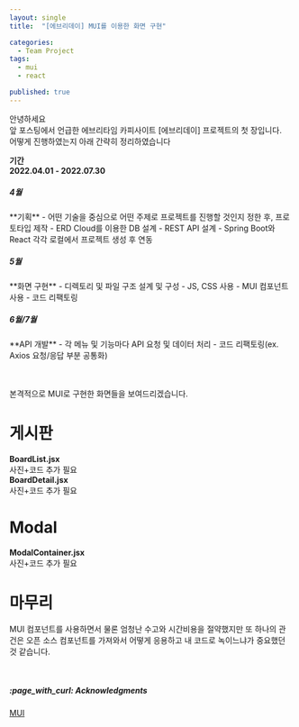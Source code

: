 ```yaml
---
layout: single
title:  "[에브리데이] MUI를 이용한 화면 구현"

categories:
  - Team Project
tags:
  - mui
  - react

published: true
---
```


안녕하세요
<br/>앞 포스팅에서 언급한 에브리타임 카피사이트 [에브리데이] 프로젝트의 첫 장입니다.
<br/>어떻게 진행하였는지 아래 간략히 정리하였습니다


**기간**
<br/>
**2022.04.01 - 2022.07.30**

<h5>4월</h5> 
**기획**
- 어떤 기술을 중심으로 어떤 주제로 프로젝트를 진행할 것인지 정한 후, 프로토타입 제작
- ERD Cloud를 이용한 DB 설계
- REST API 설계
- Spring Boot와 React 각각 로컬에서 프로젝트 생성 후 연동 
<h5>5월</h5>
**화면 구현**
- 디렉토리 및 파일 구조 설계 및 구성
- JS, CSS 사용
- MUI 컴포넌트 사용
- 코드 리팩토링
<h5>6월/7월</h5>
**API 개발**
- 각 메뉴 및 기능마다 API 요청 및 데이터 처리
- 코드 리팩토링(ex. Axios 요청/응답 부분 공통화)

<br/><br/>
본격적으로 MUI로 구현한 화면들을 보여드리겠습니다.
<br/>
# 게시판 
**BoardList.jsx**
<br/>
사진+코드 추가 필요
<br/>
**BoardDetail.jsx**
<br/>
사진+코드 추가 필요

# Modal
**ModalContainer.jsx**
<br/>
사진+코드 추가 필요

# 마무리
MUI 컴포넌트를 사용하면서 물론 엄청난 수고와 시간비용을 절약했지만 또 하나의 관건은 오픈 소스 컴포넌트를 가져와서 어떻게 응용하고 내 코드로 녹이느냐가 중요했던 것 같습니다.

<br/>
<h5>:page_with_curl: Acknowledgments</h5>
<a href="https://mui.com/">MUI</a>



